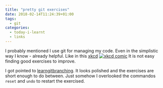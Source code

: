 ```yaml
---
title: "pretty git exercises"
date: 2018-02-14T11:24:39+01:00
tags:
  - git
categories:
  - today-i-learnt
  - links
---
```


I probably mentioned I use git for managing my code.  Even in the
simplistic way I know - already helpful.   Like in this [xkcd][1]
[![xkcd comic](https://imgs.xkcd.com/comics/git.png)][1]   It
is not easy finding good exercises to improve.

I got pointed to
[learngitbranching](https://learngitbranching.js.org).  It looks
polished and the exercises are short enough to do between.  Just
somehow I overlooked the commandos `reset` and `undo` to restart the
exercised.

[1]: https://xkcd.com/1597/
